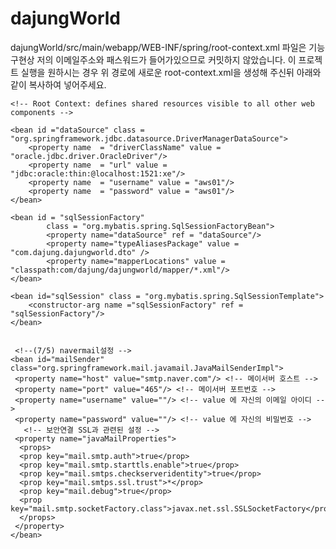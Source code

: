 # dajungWorld

dajungWorld/src/main/webapp/WEB-INF/spring/root-context.xml 파일은 기능구현상 저의 이메일주소와 패스워드가 들어가있으므로 커밋하지 않았습니다.
이 프로젝트 실행을 원하시는 경우 위 경로에 새로운 root-context.xml을 생성해 주신뒤 아래와 같이 복사하여 넣어주세요.


<?xml version="1.0" encoding="UTF-8"?>
<beans xmlns="http://www.springframework.org/schema/beans"
	xmlns:xsi="http://www.w3.org/2001/XMLSchema-instance"
	xsi:schemaLocation="http://www.springframework.org/schema/beans https://www.springframework.org/schema/beans/spring-beans.xsd">
	
	<!-- Root Context: defines shared resources visible to all other web components -->
		
	<bean id ="dataSource" class = "org.springframework.jdbc.datasource.DriverManagerDataSource">
		<property name  = "driverClassName" value = "oracle.jdbc.driver.OracleDriver"/>
		<property name  = "url" value = "jdbc:oracle:thin:@localhost:1521:xe"/>
		<property name  = "username" value = "aws01"/>
		<property name  = "password" value = "aws01"/>
	</bean>
		
	<bean id = "sqlSessionFactory"
			class = "org.mybatis.spring.SqlSessionFactoryBean">
			<property name="dataSource" ref = "dataSource"/>
			<property name="typeAliasesPackage" value = "com.dajung.dajungworld.dto" />
			<property name="mapperLocations" value = "classpath:com/dajung/dajungworld/mapper/*.xml"/>												
	</bean>
	
	<bean id="sqlSession" class = "org.mybatis.spring.SqlSessionTemplate">
		<constructor-arg name ="sqlSessionFactory" ref = "sqlSessionFactory"/>
	</bean>
		
		
	 <!--(7/5) navermail설정 -->
    <bean id="mailSender" class="org.springframework.mail.javamail.JavaMailSenderImpl"> 
     <property name="host" value="smtp.naver.com"/> <!-- 메이서버 호스트 -->
     <property name="port" value="465"/> <!-- 메이서버 포트번호 -->
     <property name="username" value=""/> <!-- value 에 자신의 이메일 아이디 -->
     <property name="password" value=""/> <!-- value 에 자신의 비밀번호 -->
       <!-- 보안연결 SSL과 관련된 설정 -->
     <property name="javaMailProperties">
      <props>
      <prop key="mail.smtp.auth">true</prop>
      <prop key="mail.smtp.starttls.enable">true</prop>
      <prop key="mail.smtps.checkserveridentity">true</prop>
      <prop key="mail.smtps.ssl.trust">*</prop>
      <prop key="mail.debug">true</prop>
      <prop key="mail.smtp.socketFactory.class">javax.net.ssl.SSLSocketFactory</prop>
      </props>
     </property>
    </bean>	
		
		
		
		
		
		
		
</beans>
